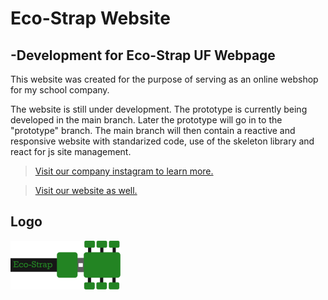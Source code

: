 # Eco-Strap Website
## -Development for Eco-Strap UF Webpage

This website was created for the purpose of serving as an online webshop for my school company.    
  
    

  
The website is still under development. The prototype is currently being developed in the main branch. Later the prototype will go in to the "prototype" branch. The main branch will then contain a reactive and responsive website with standarized code, use of the skeleton library and react for js site management.   
  


>[Visit our company instagram to learn more.](https://www.instagram.com/ecostrapuf/) 

>[Visit our website as well.](https://eco-strap.store/)

## Logo

![EcoStrap Logo](resources/ecostraplogo.png)
